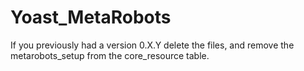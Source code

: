 # Yoast_MetaRobots

If you previously had a version 0.X.Y delete the files, and remove the metarobots_setup from the core_resource table.